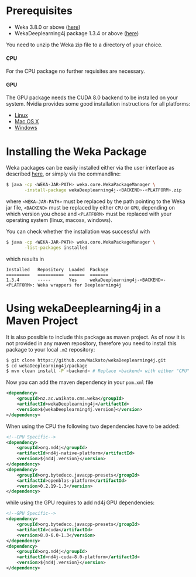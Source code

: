 # Prerequisites
- Weka 3.8.0 or above ([here](https://sourceforge.net/projects/weka/files/latest/download))
- WekaDeeplearning4j package 1.3.4 or above ([here](https://github.com/Waikato/wekaDeeplearning4j/releases/latest))

You need to unzip the Weka zip file to a directory of your choice.

#### CPU
For the CPU package no further requisites are necessary.

#### GPU
The GPU package needs the CUDA 8.0 backend to be installed on your system. Nvidia provides some good installation instructions for all platforms:

- [Linux](http://docs.nvidia.com/cuda/cuda-installation-guide-linux/index.html)
- [Mac OS X](http://docs.nvidia.com/cuda/cuda-installation-guide-mac-os-x/index.html)
- [Windows](http://docs.nvidia.com/cuda/cuda-installation-guide-microsoft-windows/index.html)

# Installing the Weka Package
Weka packages can be easily installed either via the user interface as described [here](https://weka.wikispaces.com/How+do+I+use+the+package+manager%3F#toc2), or simply via the commandline:
```bash
$ java -cp <WEKA-JAR-PATH> weka.core.WekaPackageManager \
       -install-package wekaDeeplearning4j-<BACKEND>-<PLATFORM>.zip
```
where `<WEKA-JAR-PATH>` must be replaced by the path pointing to the Weka jar file, `<BACKEND>` must be replaced by either `CPU` or `GPU`, depending on which version you chose and `<PLATFORM>` must be replaced with your operating system (linux, macosx, windows).

You can check whether the installation was successful with
```bash
$ java -cp <WEKA-JAR-PATH> weka.core.WekaPackageManager \
       -list-packages installed
```
which results in
```
Installed	Repository	Loaded	Package
=========	==========	======	=======
1.3.4    	-----     	Yes	    wekaDeeplearning4j-<BACKEND>-<PLATFORM>: Weka wrappers for Deeplearning4j
```

# Using wekaDeeplearning4j in a Maven Project
It is also possible to include this package as maven project. As of now it is not provided in any maven repository, therefore you need to install this package to your local `.m2` repository:

```bash
$ git clone https://github.com/Waikato/wekaDeeplearning4j.git
$ cd wekaDeeplearning4j/package
$ mvn clean install -P <backend> # Replace <backend> with either "CPU" or "GPU"
```

Now you can add the maven dependency in your `pom.xml` file 
```xml
<dependency>
    <groupId>nz.ac.waikato.cms.weka</groupId>
    <artifactId>wekaDeeplearning4j</artifactId>
    <version>${wekaDeeplearning4j.version}</version>
</dependency>
```

When using the CPU the following two dependencies have to be added:
```xml
<!--CPU Specific-->
<dependency>
    <groupId>org.nd4j</groupId>
    <artifactId>nd4j-native-platform</artifactId>
    <version>${nd4j.version}</version>
</dependency>
<dependency>
    <groupId>org.bytedeco.javacpp-presets</groupId>
    <artifactId>openblas-platform</artifactId>
    <version>0.2.19-1.3</version>
</dependency>
```
while using the GPU requires to add nd4j GPU dependencies:
```xml
<!--GPU Specific-->
<dependency>
    <groupId>org.bytedeco.javacpp-presets</groupId>
    <artifactId>cuda</artifactId>
    <version>8.0-6.0-1.3</version>
</dependency>
<dependency>
    <groupId>org.nd4j</groupId>
    <artifactId>nd4j-cuda-8.0-platform</artifactId>
    <version>${nd4j.version}</version>
</dependency>
```